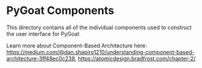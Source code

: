 # PyGoat Components
This directory contains all of the individual components used to construct the user interface for PyGoat

Learn more about Component-Based Architecture here: https://medium.com/@dan.shapiro1210/understanding-component-based-architecture-3ff48ec0c238, https://atomicdesign.bradfrost.com/chapter-2/
